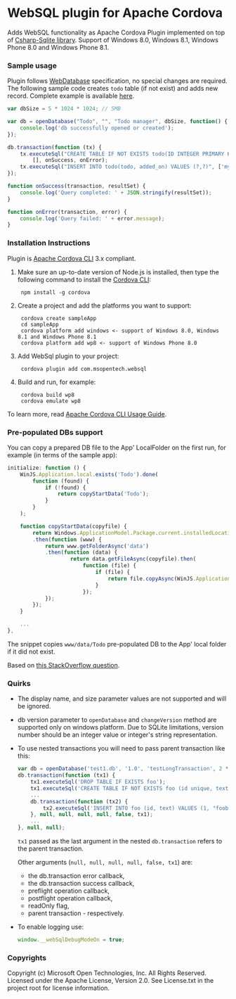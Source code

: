 WebSQL plugin for Apache Cordova
==================================
Adds WebSQL functionality as Apache Cordova Plugin implemented on top of [Csharp-Sqlite library](https://code.google.com/p/csharp-sqlite/). Support of Windows 8.0, Windows 8.1, Windows Phone 8.0 and Windows Phone 8.1.

### Sample usage ###

Plugin follows [WebDatabase](http://www.w3.org/TR/webdatabase/) specification, no special changes are required. The following sample code creates `todo` table (if not exist) and adds new record. Complete example is available [here](https://github.com/MSOpenTech/cordova-plugin-websql/tree/master/test).
```javascript
var dbSize = 5 * 1024 * 1024; // 5MB

var db = openDatabase("Todo", "", "Todo manager", dbSize, function() {
    console.log('db successfully opened or created');
});

db.transaction(function (tx) {
    tx.executeSql("CREATE TABLE IF NOT EXISTS todo(ID INTEGER PRIMARY KEY ASC, todo TEXT, added_on TEXT)",
        [], onSuccess, onError);
    tx.executeSql("INSERT INTO todo(todo, added_on) VALUES (?,?)", ['my todo item', new Date().toUTCString()], onSuccess, onError);
});

function onSuccess(transaction, resultSet) {
    console.log('Query completed: ' + JSON.stringify(resultSet));
}

function onError(transaction, error) {
    console.log('Query failed: ' + error.message);
}
```
### Installation Instructions ###

Plugin is [Apache Cordova CLI](http://cordova.apache.org/docs/en/edge/guide_cli_index.md.html) 3.x compliant.

1. Make sure an up-to-date version of Node.js is installed, then type the following command to install the [Cordova CLI](https://github.com/apache/cordova-cli):

        npm install -g cordova

2. Create a project and add the platforms you want to support:

        cordova create sampleApp
        cd sampleApp
        cordova platform add windows <- support of Windows 8.0, Windows 8.1 and Windows Phone 8.1
        cordova platform add wp8 <- support of Windows Phone 8.0

3. Add WebSql plugin to your project:

        cordova plugin add com.msopentech.websql

4. Build and run, for example:

        cordova build wp8
        cordova emulate wp8

To learn more, read [Apache Cordova CLI Usage Guide](http://cordova.apache.org/docs/en/edge/guide_cli_index.md.html).

### Pre-populated DBs support ###
You can copy a prepared DB file to the App' LocalFolder on the first run, for example (in terms of the sample app):
```javascript
initialize: function () {
    WinJS.Application.local.exists('Todo').done(
        function (found) {
            if (!found) {
                return copyStartData('Todo');
            }
        }
    );

    function copyStartData(copyfile) {
        return Windows.ApplicationModel.Package.current.installedLocation.getFolderAsync('www')
        .then(function (www) {
            return www.getFolderAsync('data')
            .then(function (data) {
                    return data.getFileAsync(copyfile).then(
                        function (file) {
                            if (file) {
                                return file.copyAsync(WinJS.Application.local.folder);
                            }
                        });
            });
        });
    }

    ...
},
```

The snippet copies `www/data/Todo` pre-populated DB to the App' local folder if it did not exist.

Based on [this StackOverflow question](http://stackoverflow.com/questions/15068295/deployment-of-localstate-folder).

### Quirks ###
* The display name, and size parameter values are not supported and will be ignored.

* db version parameter to `openDatabase` and `changeVersion` method are supported only on windows platform. Due to SQLite limitations, version number should be an integer value or integer's string representation.

* To use nested transactions you will need to pass parent transaction like this:
    ```javascript
    var db = openDatabase('test1.db', '1.0', 'testLongTransaction', 2 * 1024);
    db.transaction(function (tx1) {
        tx1.executeSql('DROP TABLE IF EXISTS foo');
        tx1.executeSql('CREATE TABLE IF NOT EXISTS foo (id unique, text)');
        ...
        db.transaction(function (tx2) {
            tx2.executeSql('INSERT INTO foo (id, text) VALUES (1, "foobar")');
        }, null, null, null, null, false, tx1);
        ...
    }, null, null);
    ```
    `tx1` passed as the last argument in the nested `db.transaction` refers to the parent transaction.
    
    Other arguments (`null, null, null, null, false, tx1`) are:
    * the db.transaction error callback,
    * the db.transaction success callback,
    * preflight operation callback,
    * postflight operation callback,
    * readOnly flag,
    * parent transaction - respectively.

* To enable logging use:
    ```javascript
    window.__webSqlDebugModeOn = true;
    ```

### Copyrights ###
Copyright (c) Microsoft Open Technologies, Inc. All Rights Reserved.
Licensed under the Apache License, Version 2.0. See License.txt in the project root for license information.
